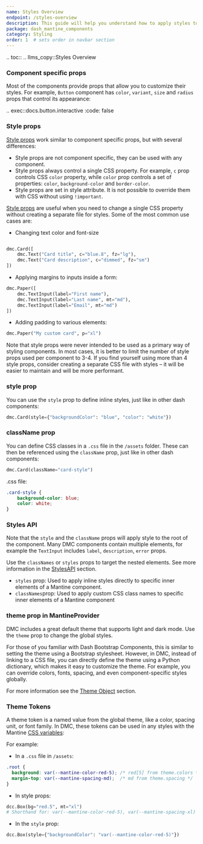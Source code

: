 ```yaml
---
name: Styles Overview
endpoint: /styles-overview
description: This guide will help you understand how to apply styles to Dash Mantine components.
package: dash_mantine_components
category: Styling
order: 1  # sets order in navbar section
---
```


.. toc::
.. llms_copy::Styles Overview



### Component specific props
Most of the components provide props that allow you to customize their styles. For example, `Button` component has
`color`, `variant`, `size` and `radius` props that control its appearance:


.. exec::docs.button.interactive
    :code: false


### Style props

[Style props](/style-props) work similar to component specific props, but with several differences:

- Style props are not component specific, they can be used with any component.
- Style props always control a single CSS property. For example, `c` prop controls CSS `color` property, while `color` prop controls a set of properties: `color`, `background-color` and `border-color`.
- Style props are set in style attribute. It is not possible to override them with CSS without using `!important`.

[Style props](/style-props) are useful when you need to change a single CSS property without creating a separate file for styles. Some of the most common use cases are:


- Changing text color and font-size

```python

dmc.Card([
    dmc.Text("Card title", c="blue.8", fz="lg"),
    dmc.Text("Card description", c="dimmed", fz="sm")
])
```

- Applying margins to inputs inside a form:

```python
dmc.Paper([
    dmc.TextInput(label="First name"),
    dmc.TextInput(label="Last name", mt="md"),
    dmc.TextInput(label="Email", mt="md")    
])
```

- Adding padding to various elements:

```python
dmc.Paper("My custom card", p="xl")
```

Note that style props were never intended to be used as a primary way of styling components. In most cases, it is better
to limit the number of style props used per component to 3-4. If you find yourself using more than 4 style props, 
consider creating a separate CSS file with styles – it will be easier to maintain and will be more performant.


### style prop

You can use the `style` prop to define inline styles, just like in other dash components:
```python
dmc.Card(style={"backgroundColor": "blue", "color": "white"})
```

### className prop
You can define CSS classes in a `.css` file in the `/assets` folder. These can then be referenced using the `className` prop, just like in other dash components:

```python 
dmc.Card(className="card-style")
```

.css file:
```css
.card-style {
    background-color: blue;
    color: white;
}
```

### Styles API

Note that the `style` and the `className` props will apply style to the root of the component.  Many DMC components contain
multiple elements, for example the `TextInput` includes `label`, `description`, `error` props.  

Use the `classNames` or `styles` props to target the nested elements.  See more information in the [StylesAPI](/styles-api) section.

- `styles` prop: Used to apply inline styles directly to specific inner elements of a Mantine component.
- `classNames`prop: Used to apply custom CSS class names to specific inner elements of a Mantine component

### theme prop in MantineProvider

DMC includes a great default theme that supports light and dark mode. Use the `theme` prop to change the global styles.

For those of you familiar with Dash Bootstrap Components, this is similar to setting the theme using a Bootstrap
stylesheet. However, in DMC, instead of linking to a  CSS file, you can directly define the theme using a Python
dictionary, which makes it easy to customize the theme. For example, you can  override colors, fonts, spacing,
and even component-specific styles globally.

For more information see the [Theme Object](/theme-object) section.


###  Theme Tokens

A theme token is a named value from the global theme, like a color, spacing unit, or font family. In DMC, these tokens
can be used in any styles with the Mantine [CSS variables](/css-variables):

For example:

 - In a `.css` file in `/assets`:

```css
.root {
  background: var(--mantine-color-red-5); /* red[5] from theme.colors */
  margin-top: var(--mantine-spacing-md);  /* md from theme.spacing */
}
```

-  In style props:
```python
dcc.Box(bg="red.5", mt="xl")
# Shorthand for: var(--mantine-color-red-5), var(--mantine-spacing-xl)
```

- In the `style` prop:
```python
dcc.Box(style={"backgroundColor": "var(--mantine-color-red-5)"})

```


